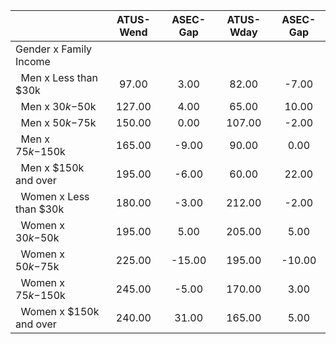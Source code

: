 
|                      |    ATUS-Wend |     ASEC-Gap |    ATUS-Wday |     ASEC-Gap |
| -------------------- | :----------: | :----------: | :----------: | :----------: |
| Gender x Family Income |              |              |              |              |
| &nbsp;&nbsp;Men x Less than $30k |        97.00 |         3.00 |        82.00 |        -7.00 |
| &nbsp;&nbsp;Men x $30k-$50k |       127.00 |         4.00 |        65.00 |        10.00 |
| &nbsp;&nbsp;Men x $50k-$75k |       150.00 |         0.00 |       107.00 |        -2.00 |
| &nbsp;&nbsp;Men x $75k-$150k |       165.00 |        -9.00 |        90.00 |         0.00 |
| &nbsp;&nbsp;Men x $150k and over |       195.00 |        -6.00 |        60.00 |        22.00 |
| &nbsp;&nbsp;Women x Less than $30k |       180.00 |        -3.00 |       212.00 |        -2.00 |
| &nbsp;&nbsp;Women x $30k-$50k |       195.00 |         5.00 |       205.00 |         5.00 |
| &nbsp;&nbsp;Women x $50k-$75k |       225.00 |       -15.00 |       195.00 |       -10.00 |
| &nbsp;&nbsp;Women x $75k-$150k |       245.00 |        -5.00 |       170.00 |         3.00 |
| &nbsp;&nbsp;Women x $150k and over |       240.00 |        31.00 |       165.00 |         5.00 |

